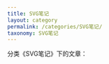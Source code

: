 ```yaml
---
title: SVG笔记
layout: category
permalink: /categories/SVG笔记/
taxonomy: SVG笔记
---
```


分类《SVG笔记》下的文章：
